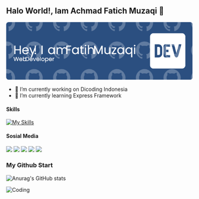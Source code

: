 ## Halo World!, Iam Achmad Fatich Muzaqi 👋

![baner](img/github-header-image.png)
<!--
**FatihMuzaqi/FatihMuzaqi** is a ✨ _special_ ✨ repository because its `README.md` (this file) appears on your GitHub profile.

Here are some ideas to get you started:

- 🔭 I’m currently working on ...
- 🌱 I’m currently learning ...
- 👯 I’m looking to collaborate on ...
- 🤔 I’m looking for help with ...
- 💬 Ask me about ...
- 📫 How to reach me: ...
- 😄 Pronouns: ...
- ⚡ Fun fact: ...
-->
- 🔭 I’m currently working on Dicoding Indonesia
- 🌱 I’m currently learning Express Framework

#### Skills
[![My Skills](https://skillicons.dev/icons?i=html,css,javascript,typescript,nodejs,express&theme=light)](https://skillicons.dev)



#### Sosial Media
<img src="https://img.shields.io/badge/Instagram-E4405F?style=for-the-badge&logo=instagram&logoColor=white" />
<img src="https://img.shields.io/badge/LinkedIn-0077B5?style=for-the-badge&logo=linkedin&logoColor=white" />
<img src="https://img.shields.io/badge/WhatsApp-25D366?style=for-the-badge&logo=WhatsApp&logoColor=white" />
<img src="https://img.shields.io/badge/Facebook-1877F2?style=for-the-badge&logo=facebook&logoColor=white" />
<img src="https://img.shields.io/badge/GitHub-100000?style=for-the-badge&logo=github&logoColor=white" />

### My Github Start
![Anurag's GitHub stats](https://github-readme-stats.vercel.app/api?username=FatihMuzaqi&show_icons=true&theme=gruvbox)

![Coding](https://media0.giphy.com/media/v1.Y2lkPTc5MGI3NjExYXoyamQwZmZ1eWl1bmtid2E3M3FuN3RoNzF5NXZnNjZjNXRidGxjOCZlcD12MV9pbnRlcm5hbF9naWZfYnlfaWQmY3Q9Zw/78XCFBGOlS6keY1Bil/giphy.gif)